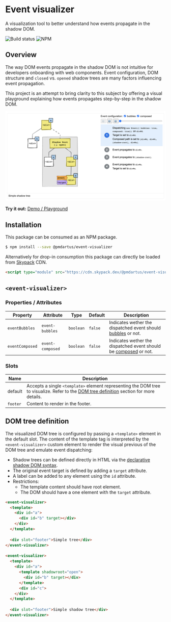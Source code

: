 # Event visualizer

A visualization tool to better understand how events propagate in the shadow DOM.

![Build status](https://github.com/pmdartus/event-visualizer/actions/workflows/ci.yml/badge.svg)
![NPM](https://img.shields.io/npm/v/@pmdartus/event-visualizer)

## Overview

The way DOM events propagate in the shadow DOM is not intuitive for developers onboarding with web components. Event configuration, DOM structure and `closed` vs. `opened` shadow trees are many factors influencing event propagation.

This project is an attempt to bring clarity to this subject by offering a visual playground explaining how events propagates step-by-step in the shadow DOM.

[![Event visualizer screenshot](images/screenshot.png)](https://codepen.io/pmdartus/pen/GRrWxQY?editors=1000)

**Try it out:** [Demo / Playground](https://codepen.io/pmdartus/pen/GRrWxQY?editors=1000)

## Installation

This package can be consumed as an NPM package.

```sh
$ npm install --save @pmdartus/event-visualizer
```

Alternatively for drop-in consumption this package can directly be loaded from [Skypack](https://www.skypack.dev/) CDN.

```html
<script type="module" src="https://cdn.skypack.dev/@pmdartus/event-visualizer"></script>
```

## `<event-visualizer>`

### Properties / Attributes

| Property        | Attribute        | Type      | Default | Description                                                                                                                         |
| --------------- | ---------------- | --------- | ------- | ----------------------------------------------------------------------------------------------------------------------------------- |
| `eventBubbles`  | `event-bubbles`  | `boolean` | `false` | Indicates wether the dispatched event should [bubbles](https://developer.mozilla.org/en-US/docs/Web/API/Event/bubbles) or not.      |
| `eventComposed` | `event-composed` | `boolean` | `false` | Indicates wether the dispatched event should be [composed](https://developer.mozilla.org/en-US/docs/Web/API/Event/composed) or not. |

### Slots

| Name     | Description                                                                                                                                                      |
| -------- | ---------------------------------------------------------------------------------------------------------------------------------------------------------------- |
| default  | Accepts a single `<template>` element representing the DOM tree to visualize. Refer to the [DOM tree definition](#dom-tree-definition) section for more details. |
| `footer` | Content to render in the footer.                                                                                                                                 |

## DOM tree definition

The visualized DOM tree is configured by passing a `<template>` element in the default slot. The content of the template tag is interpreted by the `<event-visualizer>` custom element to render the visual previous of the DOM tree and emulate event dispatching:

- Shadow trees can be defined directly in HTML via the [declarative shadow DOM syntax](https://github.com/mfreed7/declarative-shadow-dom).
- The original event target is defined by adding a `target` attribute.
- A label can be added to any element using the `id` attribute.
- Restrictions:
  - The template content should have root element.
  - The DOM should have a one element with the `target` attribute.

```html
<event-visualizer>
  <template>
    <div id="a">
      <div id="b" target></div>
    </div>
  </template>

  <div slot="footer">Simple tree</div>
</event-visualizer>

<event-visualizer>
  <template>
    <div id="a">
      <template shadowroot="open">
        <div id="b" target></div>
      </template>
      <div id="c">
    </div>
  </template>

  <div slot="footer">Simple shadow tree</div>
</event-visualizer>
```
